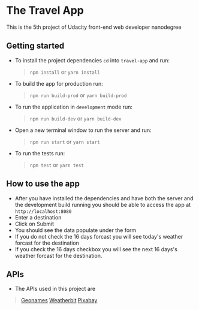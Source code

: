 # The Travel App

This is the 5th project of Udacity front-end web developer nanodegree

## Getting started

- To install the project dependencies `cd` into `travel-app` and run:
  >`npm install` or `yarn install`
- To build the app for production run:
  > `npm run build-prod` or `yarn build-prod`
- To run the application in `development` mode run:
  > `npm run build-dev` or `yarn build-dev`
- Open a new terminal window to run the server and run:
  >`npm run start` or `yarn start`
- To run the tests run:
  > `npm test` or `yarn test`

## How to use the app
- After you have installed the dependencies and have both the server and the development build running you should be able to access the app at `http://localhost:8080` 
- Enter a destination 
- Click on Submit
- You should see the data populate under the form
- If you do not check the 16 days forcast you will see today's weather forcast for the destination 
- If you check the 16 days checkbox you will see the next 16 days's weather forcast for the destination.

## APIs 
- The APIs used in this project are
> [Geonames](http://geonames.org)
> [Weatherbit](http://weatherbit.io)
> [Pixabay](http://pixabay.com)
